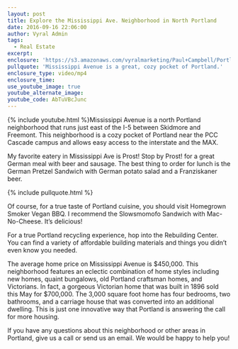 ```yaml
---
layout: post
title: Explore the Mississippi Ave. Neighborhood in North Portland
date: 2016-09-16 22:06:00
author: Vyral Admin
tags:
  - Real Estate
excerpt:
enclosure: 'https://s3.amazonaws.com/vyralmarketing/Paul+Campbell/Portland+Real+Estate+Agent-+Mississippi+Avenue+Neighborhood+Tour.mp4'
pullquote: 'Mississippi Avenue is a great, cozy pocket of Portland.'
enclosure_type: video/mp4
enclosure_time:
use_youtube_image: true
youtube_alternate_image:
youtube_code: AbTuVBcJunc
---
```



{% include youtube.html %}Mississippi Avenue is a north Portland neighborhood that runs just east of the I-5 between Skidmore and Freemont. This neighborhood is a cozy pocket of Portland near the PCC Cascade campus and allows easy access to the interstate and the MAX.

My favorite eatery in Mississippi Ave is Prost! Stop by Prost! for a great German meal with beer and sausage. The best thing to order for lunch is the German Pretzel Sandwich with German potato salad and a Franziskaner beer.

{% include pullquote.html %}

Of course, for a true taste of Portland cuisine, you should visit Homegrown Smoker Vegan BBQ. I recommend the Slowsmomofo Sandwich with Mac-No-Cheese. It’s delicious!

For a true Portland recycling experience, hop into the Rebuilding Center. You can find a variety of affordable building materials and things you didn’t even know you needed.

The average home price on Mississippi Avenue is $450,000. This neighborhood features an eclectic combination of home styles including new homes, quaint bungalows, old Portland craftsman homes, and Victorians. In fact, a gorgeous Victorian home that was built in 1896 sold this May for $700,000. The 3,000 square foot home has four bedrooms, two bathrooms, and a carriage house that was converted into an additional dwelling. This is just one innovative way that Portland is answering the call for more housing.

If you have any questions about this neighborhood or other areas in Portland, give us a call or send us an email. We would be happy to help you!